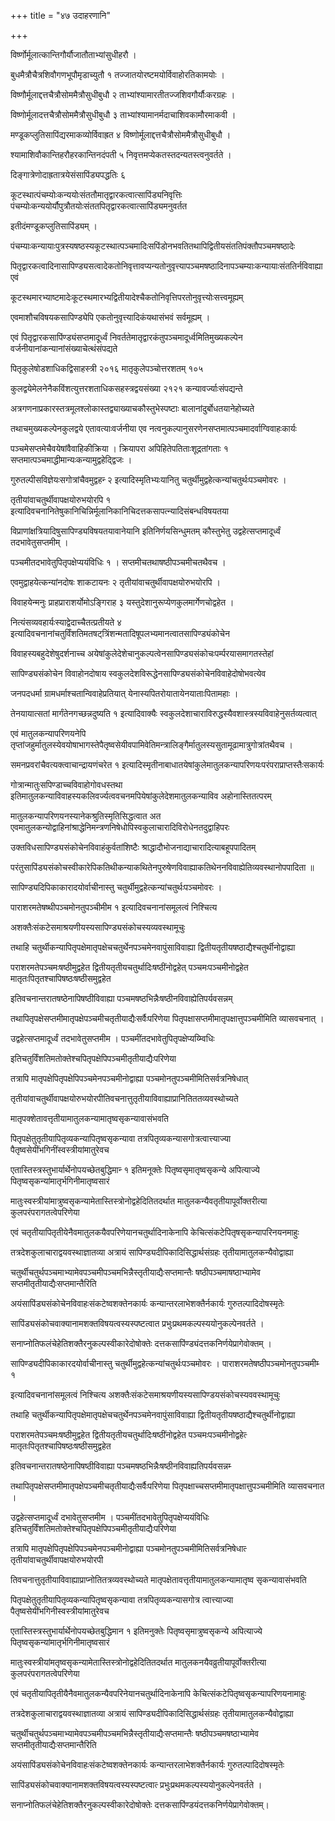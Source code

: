+++
title = "४७ उदाहरणानि"

+++

विर्ष्णोर्मूलात्कान्तिगौर्यौजातौताभ्यांसुधीहरौ ।

बुधमैत्रौचैत्रशिवौगणभूपौमृडाच्युतौ १ तज्जातयोरष्टमयोर्विवाहोरतिकामयोः ।

विष्णौर्मूलाद्दत्तचैत्रौसोममैत्रौसुधीबुधौ २ ताभ्यांश्यामारतीतज्जशिवगौर्यौःकरग्रहः ।

विष्णोर्मूलादत्तचैत्रौसोममैत्रौसुधीबुधौ ३ ताभ्यांश्यामानर्मदाचाशिवकामौरमाकवी ।

मण्डूकप्लुतिसापिंद्यरमाकव्योर्विवाह्रत ४ विष्णोर्मूलाद्दत्तचैत्रौसोममैत्रौसुधीबुधौ ।

श्यामाशिवौकान्तिहरौहरकान्तिनदंपती ५ निवृत्तमप्येकतस्तदन्यतस्त्वनुवर्तते ।

दिङ्गात्रेणोदाह्रतात्रयेसंसापिंड्यपद्धतिः ६

कूटस्थात्पंचम्योःकन्ययोःसंततौमातृद्वारकत्वात्सापिंड्यनिवृत्तिः पंचम्योःकन्ययोर्यौपुत्रौतयोःसंततपितृद्वारकत्वात्सापिंड्यमनुवर्तत

इतीदंमण्डूकप्लुतिसापिंड्यम् ।

पंचम्याःकन्यायाःपुत्रस्यषष्ठस्यकूटस्थात्पञ्चमादिःसपिंडोनभवतितथापिद्वितीयसंततिपंक्तौपञ्चमषष्ठादेः

पितृद्वारकत्वादिनासापिण्ड्यसत्वादेकतोनिवृत्तावप्यन्यतोनुवृत्त्यापञ्चमषष्ठादिनापञ्चम्याःकन्यायाःसंततिर्नविवाह्या एवं

कूटस्थमारभ्याष्टमादेःकूटस्थमारभ्यद्वितीयादेश्चैकतोनिवृत्तिपरतोनुवृत्त्योःसत्त्वमूह्यम्

एवमाशौचविषयकसापिण्ड्येपि एकतोनुवृत्त्यादिकंयथासंभवं सर्वमूह्यम् ।

एवं पितृद्वारकसापिंण्ड्यंसप्तमादूर्ध्वं निवर्ततेमातृद्वारकंतुपञ्चमादूर्ध्वमितिमुख्यकल्पेन वर्जनीयानांकन्यानांसंख्याचेत्थंसंपद्यते

पितृकुलेषोडशाधिकद्विसाहस्त्री २०१६ मातृकुलेपञ्चोत्तरशतम् १०५

कुलद्वयेमेलनेनैकविंशत्युत्तरशताधिकसहस्त्रद्वयसंख्या २१२१ कन्यावर्ज्याःसंपद्यन्ते

अत्रगणनाप्रकारस्तत्रमूलश्लोकास्तद्व्याख्याचकौस्तुभेस्पष्टाः बालानांदुर्बोधतयानेहोच्यते

तथाचमुख्यकल्पेनकुलद्वये एतावत्याःवर्जनीया एव नत्वनुकल्पानुसरणेनसप्तमात्पञ्चमादर्वाग्विवाहःकार्यः

पञ्चमेसप्तमेचैवयेषांवैवाहिकीक्रिया । क्रियापरा अपिहितेपतिताःशूद्रतांगताः १ सप्तमात्पञ्चमाद्धीमान्यःकन्यामुद्वहेद्द्विजः ।

गुरुतल्पीसविज्ञेयःसगोत्रांचैवमुद्वहन्‍ २ इत्यादिस्मृतिभ्यःयानितु चतुर्थीमुद्वहेत्कन्यांचतुर्थःपञ्चमोवरः ।

तृतीयांवाचतुर्थीवापक्षयोरुभयोरपि १ इत्यादिवचनानितेषुकानिचिन्निर्मूलानिकानिचिदत्तकसापत्न्यादिसंबन्धविषयतया

विप्राणांक्षत्रियादिषुसापिण्ड्यविषयतयावानेयानि इतिनिर्णयसिन्धुमतम् कौस्तुभेतु उद्वहेत्सप्तमादूर्ध्वं तदभावेतुसप्तमीम् ।

पञ्चमीतदभावेतुपितृपक्षेप्ययंविधिः १ । सप्तमीचतथाषष्ठीपञ्चमीचतथैवच ।

एवमुद्वाहयेत्कन्यांनदोषः शाकटायनः २ तृतीयांवाचतुर्थीवापक्षयोरुभयोरपि ।

विवाहयेन्मनुः प्राहप्राराशर्योमोऽङ्गिराह ३ यस्तुदेशानुरूप्येणकुलमार्गेणचोद्वहेत ।

नित्यंसव्यवहार्यःस्याद्वेदाच्चैतत्प्रतीयते ४ इत्यादिवचनानांचतुर्विंशतिमतषट्‌त्रिंशन्मतादिषूपलभ्यमानत्वातसापिण्ड्यंकोचेन

विवाहस्यबहुदेशेषुदर्शनाच्च अयेषांकुलेदेशेचानुकल्पत्वेनसापिण्ड्यसंकोचःपर्म्परयासमागतस्तेहां

सापिण्ड्यसंकोचेन विवाहोनदोषाय स्वकुलदेशविरूद्धेनसापिण्ड्यसंकोचेनविवाहेदोषोभवत्येव

जनपदधर्मा ग्रामधर्माश्चतान्विवाहेप्रतियात् येनास्यपितरोयातायेनयाताःपितामहाः ।

तेनयायात्सतां मार्गंतेनगच्छन्नदुष्यति १ इत्यादिवाक्यैः स्वकुलदेशाचाराविरुद्धस्यैवशास्त्रस्यविवाहेनुसर्तव्यत्वात्

एवं मातुलकन्यापरिणयनेपि तृप्तांजहुर्मातुलस्येवयोषाभागस्तेपैतृष्वसेयीवपामिवेतिमन्त्रालिङ्गैर्मातुलस्यसुतामूढामात्रुगोत्रांतथैवच ।

समनप्रवरांचैवत्यक्त्वाचान्द्रायणंचरेत १ इत्यादिस्मृतीनाबाधातयेषांकुलेमातुलकन्यापरिणयःपरंपराप्राप्तस्तैःसकार्यः

गोत्रान्मातुःसपिण्डाच्चविवाहोगोवधस्तथा इतिमातुलकन्याविवाहस्यकलिवर्ज्यत्ववचनमपियेषांकुलेदेशमातुलकन्याविव अहोनास्तितत्परम्

मातुलकन्यापरिणयनस्यानेकश्रुतिस्मृतिसिद्धत्वात अत एवमातुलकन्योद्वाहिनांश्राद्धेनिमन्त्रणनिषेधोपिस्वकुलाचारादिविरोधेनतदुद्वाहिपरः

उक्तविधसापिण्ड्यसंकोचेनविवाहंकुर्वतांशिष्टैः श्राद्धादौभोजनाद्याचारादित्याबहूपपादितम्

परंतुसापिंड्यसंकोचस्वीकारेपिकतिथीकन्याकथितेनपुरुषेणविवाह्याकतिथेननविवाह्येतिव्यवस्थानोपपादिता ॥

सापिण्ड्यदिपिकाकारादयोर्वाचीनास्तु चतुर्थीमुद्वहेत्कन्यांचतुर्थःपञ्चमोवरः ।

पाराशरमतेषष्थीपञ्चमोनतुपञ्चीमीम १ इत्यादिवचनानांसमूलत्वं निश्चित्य

अशक्तैःसंकटेसमाश्रयणीयस्यसापिण्ड्यसंकोचस्यव्यवस्थामूचुः

तथाहि चतुर्थीकन्यापितृपक्षेमातृपक्षेचचतुर्थेनपञ्चमेनवापुंसाविवाह्या द्वितीयतृतीयषष्ठाद्यैश्चतुर्थीनोद्वाह्या

पराशरमतेपञ्चमःषष्ठीमुद्वहेत द्वितीयतृतीयचतुर्थादिःषष्ठींनोद्वहेत् पञ्चमःपञ्चमीनोद्वहेत मातृतःपितृतश्चापिषष्ठःषष्ठीसमुद्वहेत

इतिवचनान्तरातषष्ठेनापिषष्ठीविवाह्या पञ्चमषष्ठभिन्नैःषष्ठीनविवाह्येतिपर्यवसन्नम्

तथापितृपक्षेसप्तमीमातृपक्षेपञ्चमीचतृतीयाद्यैःसर्वैःपरिणेया पितृपक्षासप्तमीमातृपक्षात्तुपञ्चमीमिति व्यासवचनात् ।

उद्वहेत्सप्तमादूर्ध्वं तदभावेतुसप्तमीम । पञ्चमींतदभावेतुपितृपक्षेप्यय्म्विधिः

इतिचतुर्विंशतिमतोक्तेश्चपितृपक्षेपिपञ्चमीतृतीयाद्यैःपरिणेया

तत्रापि मातृपक्षेपितृपक्षेपिपञ्चमेनपञ्चमीनोद्वाह्या पञ्चमोनतुपञ्चमीमितिसर्वत्रनिषेधात्

तृतीयांवाचतुर्थीवापक्षयोरुभयोरपीतिवचनात्तुतृतीयाविवाह्याप्रानितिततव्यवस्थोच्यते

मातृपक्शेतावत्तृतीयामातुलकन्यामातृष्वसृकन्यावासंभवति

पितृपक्षेतुतृतीयापितृव्यकन्यापितृष्वसृकन्यावा तत्रपितृव्यकन्यासगोत्रत्वात्त्याज्या पैतृष्वसेयींभगिनींस्वस्त्रीयांमातुरेवच

एतास्तिस्त्रस्तुभार्यार्थेनोपयच्छेतबुद्धिमान्‍ १ इतिमनूक्तेः पितृष्वसृमातृष्वसृकन्ये अपित्याज्ये पितृष्वसृकन्यांमातृर्भगिनीमातृष्वसारं

मातुःस्वस्त्रीयांमात्रुष्वसृकन्यामेतास्तिस्त्रोनोद्वहेदितितदर्थात मातुलकन्यैवतृतीयापूर्वोक्तरीत्या कुलपरंपरागतत्वेपरिणेया

एवं चतृतीयापितृतीयेनैवमातुलकयैवपरिणेयानचतुर्थादिनाकेनापि केचित्संकटेपितृषसृकन्यापरिनयनमाहुः

तत्रदेशकुलाचाराद्वयवस्थाज्ञातव्या अत्रायं सापिण्ड्यदीपिकादिसिद्धार्थसंग्रहः तृतीयामातुलकन्यैवोद्वाह्या

चतुर्थीचतुर्थपञ्चमाभ्यामेवपञ्चमीपञ्चमभिन्नैस्तृतीयाद्यैःसप्तमान्तैः षष्ठीपञ्चमाषष्ठाभ्यामेव सप्तमीतृतीयाद्यैःसप्तमान्तैरिति

अयंसापिंड्यसंकोचेनविवाहःसंकटेष्वशक्तेनकार्यः कन्यान्तरलाभेशक्तैर्नकार्यः गुरुतल्पादिदोषस्मृतेः

सापिंड्यसंकोचवाक्यानामशक्तविषयत्वस्यस्पष्टत्वात प्रभुःप्रथमकल्पस्ययोनुकल्पेनवर्तते ।

सनाप्नोतिफलंचेहेतिशक्तैरनुकल्पस्वीकारेदोषोक्तेः दत्तकसापिंण्ड्यंदत्तकनिर्णयेप्रागेवोक्तम् ।

सापिण्ड्यदीपिकाकारदयोर्वाचीनास्तु चतुर्थीमुद्वहेत्कन्यांचतुर्थःपञ्चमोवरः । पाराशरमतेषष्ठीपञ्चमोनतुपञ्चमीम्‍ १

इत्यादिवचनानांसमूलत्वं निश्चित्य अशक्तैःसंकटेसमाश्रयणीयस्यसापिण्डयसंकोचस्यववस्थामूचुः

तथाहि चतुर्थीकन्यापितृपक्षेमातृपक्षेचचतुर्थेनपञ्चमेनवापुंसाविवाह्या द्वितीयतृतीयषष्ठाद्यैश्चतुर्थीनोद्वाह्या

पराशरमतेपञ्चमःषष्ठीमुद्वहेत द्वितीयतृतीयचतुर्थादिःषष्ठींनोद्वहेत पञ्चमःपञ्चमीनोद्वहेत्‍ मातृतःपितृतश्चापिषष्ठःषष्ठीसमुद्वहेत

इतिवचनान्तरातषष्ठेनापिषष्ठीविवाह्या पञ्चमषष्ठभिन्नैःषष्ठीनविवाह्यतिपर्यवसन्नम्‍

तथापितृपक्षेसप्तमीमातृपक्षेपञ्चमीचतृतीयाद्यैःसर्वैःपरिणेया पितृपक्षाच्चसप्तमीमातृपक्षात्तुपञ्चमीमिति व्यासवचनात ।

उद्वहेत्सप्तमादूर्ध्वं दभावेतुसप्तमीम । पञ्चमींतदभावेतुपितृपक्षेप्ययंविधिः इतिचतुर्विंशतिमतोक्तेश्चपितृपक्षेपिपञ्चमीतृतीयाद्यैःपरिणेया

तत्रापि मातृपक्षेपितृपक्षेपिपञ्चमेनपञ्चमीनोद्वाह्या पञ्चमोनतुपञ्चमीमितिसर्वत्रनिषेधात्‍ तृतीयांवाचतुर्थीवापक्षयोरुभयोरपी

तिवचनात्तुतृतीयाविवाह्याप्राप्नोतितत्रव्यवस्थोच्यते मातृपक्षेतावत्तृतीयामातुलकन्यामातृष्व सृकन्यावासंभवति

पितृपक्षेतुतृतीयापितृव्यकन्यापितृष्वसृकन्यावा तत्रपितृव्यकन्यासगोत्र त्वात्त्याज्या पैतृष्वसेयींभगिनीस्वस्त्रीयांमातुरेवच

एतास्तिस्त्रस्तुभार्यार्थेनोपयच्छेतबुद्धिमान १ इतिमनुक्तेः पितृष्वसृमात्रुष्वसृकन्ये अपित्याज्ये पितृष्वसृकन्यांमातृर्भगिनीमातृष्वसारं

मातुःस्वस्त्रीयांमतृष्वसृकन्यामेतास्तिस्त्रोनोद्वहेदितितदर्थात मातुलकनयैवव्रुतीयापूर्वोक्तरीत्या कुलपरंपरागतत्वेपरिणेया

एवं चतृतीयापितृतीयैनैवमातुलकन्यैवपरिनेयानचतुर्थादिनाकेनापि केचित्संकटेपितृष्वसृकन्यापरिणयनामाहुः

तत्रदेशकुलाचाराद्वयवस्थाज्ञातव्या अत्रायं सापिण्ड्यदीपिकादिसिद्धार्थसंग्रहः तृतीयामातुलकन्यैवोद्वाह्या

चतुर्थीचतुर्थपञ्चमाभ्यामेवपञ्चमीपञ्चमभिन्नैस्तृतीयाद्यैःसप्तमान्तैः षष्ठीपञ्चमषष्ठाभ्यामेव सप्तमीतृतीयाद्यैःसप्तमान्तैरिति

अयंसापिंड्यसंकोचेनविवाहःसंकटेष्वशक्तेनकार्यः कन्यान्तरलाभेशक्तैर्नकार्यः गुरुतल्पादिदोषस्मृतेः

सापिंड्यसंकोचवाक्यानामशक्तविषयत्वस्यस्पष्टत्वात्‍ प्रभुःप्रथमकल्पस्ययोनुकल्पेनवर्तते ।

सनाप्नोतिफलंचेहेतिशक्तैरनुकल्पस्वीकारेदोषोक्तेः दत्तकसापिंण्डयंदत्तकनिर्णयेप्रागेवोक्तम्।
